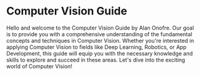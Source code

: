 # Computer Vision Guide
Hello and welcome to the Computer Vision Guide by Alan Onofre. Our goal is to provide you with a comprehensive understanding of the fundamental concepts and techniques in Computer Vision. Whether you're interested in applying Computer Vision to fields like Deep Learning, Robotics, or App Development, this guide will equip you with the necessary knowledge and skills to explore and succeed in these areas. Let's dive into the exciting world of Computer Vision!
